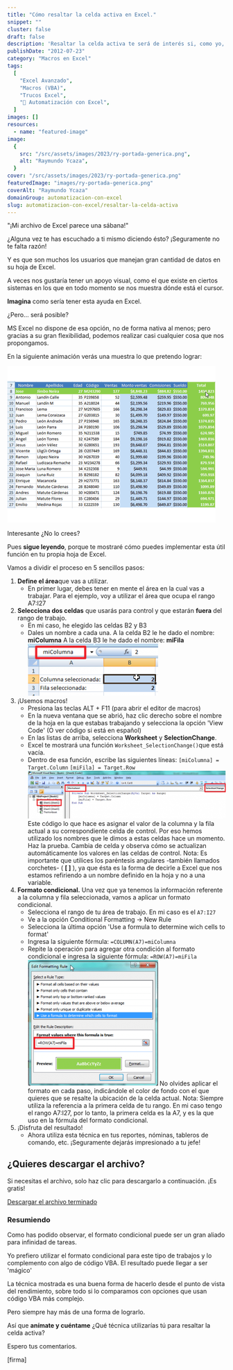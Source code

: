 ```yaml
---
title: "Cómo resaltar la celda activa en Excel."
snippet: ""
cluster: false
draft: false
description: 'Resaltar la celda activa te será de interés si, como yo, tienes de esos archivos que parecen una ""sábana"" y no quieres extraviarte entre todos esos datos.'
publishDate: "2012-07-23"
category: "Macros en Excel"
tags:
  [
    "Excel Avanzado",
    "Macros (VBA)",
    "Trucos Excel",
    "🤖 Automatización con Excel",
  ]
images: []
resources:
  - name: "featured-image"
image:
  {
    src: "/src/assets/images/2023/ry-portada-generica.png",
    alt: "Raymundo Ycaza",
  }
cover: "/src/assets/images/2023/ry-portada-generica.png"
featuredImage: "images/ry-portada-generica.png"
coverAlt: "Raymundo Ycaza"
domainGroup: automatizacion-con-excel
slug: automatizacion-con-excel/resaltar-la-celda-activa
---
```


"¡Mi archivo de Excel parece una sábana!"

¿Alguna vez te has escuchado a ti mismo diciendo ésto? ¡Seguramente no te falta razón!

Y es que son muchos los usuarios que manejan gran cantidad de datos en su hoja de Excel.

A veces nos gustaría tener un apoyo visual, como el que existe en ciertos sistemas en los que en todo momento se nos muestra dónde está el cursor.

**Imagina** como sería tener esta ayuda en Excel.

¿Pero... será posible?

MS Excel no dispone de esa opción, no de forma nativa al menos; pero gracias a su gran flexibilidad, podemos realizar casi cualquier cosa que nos propongamos.

En la siguiente animación verás una muestra lo que pretendo lograr:

![Cómo resaltar celda activa](/src/assets/images/2023/como-resaltar-celda-activa31.gif "Cómo resaltar celda activa")

Interesante ¿No lo crees?

Pues **sigue leyendo**, porque te mostraré cómo puedes implementar esta útil función en tu propia hoja de Excel.

Vamos a dividir el proceso en 5 sencillos pasos:

1. **Define el área**que vas a utilizar.
   - En primer lugar, debes tener en mente el área en la cual vas a trabajar. Para el ejemplo, voy a utilizar el área que ocupa el rango A7:I27
2. **Selecciona dos celdas** que usarás para control y que estarán **fuera** del rango de trabajo.
   - En mi caso, he elegido las celdas B2 y B3
   - Dales un nombre a cada una. A la celda B2 le he dado el nombre: **miColumna** A la celda B3 le he dado el nombre: **miFila**[![Dándole un nombre a las celdas de control](/src/assets/images/2023/Image-011-300x1201.png "Dándole un nombre a las celdas de control")](http://raymundoycaza.com/wp-content/uploads/Image-0111.png)
3. ¡Usemos macros!
   - Presiona las teclas ALT + F11 (para abrir el editor de macros)
   - En la nueva ventana que se abrió, haz clic derecho sobre el nombre de la hoja en la que estabas trabajando y selecciona la opción 'View Code' (O ver código si está en español)
   - En las listas de arriba, selecciona **Worksheet** y **SelectionChange**.
   - Excel te mostrará una función `Worksheet_SelectionChange()`que está vacía.
   - Dentro de esa función, escribe las siguientes líneas: `[miColumna] = Target.Column` `[miFila] = Target.Row` [![Creando macro](/src/assets/images/2023/creando-macro-resaltar-celda1-600x1441.png "Creando macro")](http://raymundoycaza.com/wp-content/uploads/creando-macro-resaltar-celda11.png)
     Este código lo que hace es asignar el valor de la columna y la fila actual a su correspondiente celda de control. Por eso hemos utilizado los nombres que le dimos a estas celdas hace un momento.
     Haz la prueba. Cambia de celda y observa cómo se actualizan automáticamente los valores en las celdas de control.
     Nota: Es importante que utilices los paréntesis angulares -también llamados corchetes- ( **\[ \]** ), ya que ésta es la forma de decirle a Excel que nos estamos refiriendo a un nombre definido en la hoja y no a una variable.
4. **Formato condicional.** Una vez que ya tenemos la información referente a la columna y fila seleccionada, vamos a aplicar un formato condicional.
   - Selecciona el rango de tu área de trabajo. En mi caso es el `A7:I27`
   - Ve a la opción Conditional Formatting -> New Rule
   - Selecciona la última opción 'Use a formula to determine wich cells to format'
   - Ingresa la siguiente fórmula: `=COLUMN(A7)=miColumna`
   - Repite la operación para agregar otra condición al formato condicional e ingresa la siguiente fórmula: `=ROW(A7)=miFila`
     [![Aplicar formato condicional](/src/assets/images/2023/resaltar-celda-formato-condicional-300x2901.png "Aplicar formato condicional")](http://raymundoycaza.com/wp-content/uploads/resaltar-celda-formato-condicional1.png)
     No olvides aplicar el formato en cada paso, indicándole el color de fondo con el que quieres que se resalte la ubicación de la celda actual.
     Nota: Siempre utiliza la referencia a la primera celda de tu rango. En mi caso tengo el rango A7:I27, por lo tanto, la primera celda es la A7, y es la que uso en la fórmula del formato condicional.
5. ¡Disfruta del resultado!
   - Ahora utiliza esta técnica en tus reportes, nóminas, tableros de comando, etc. ¡Seguramente dejarás impresionado a tu jefe!

## ¿Quieres descargar el archivo?

Si necesitas el archivo, solo haz clic para descargarlo a continuación. ¡Es gratis!

[Descargar el archivo terminado](http://raymundoycaza.com/wp-content/uploads/resaltar-celda-activa.xlsm)

### Resumiendo

Como has podido observar, el formato condicional puede ser un gran aliado para infinidad de tareas.

Yo prefiero utilizar el formato condicional para este tipo de trabajos y lo complemento con algo de código VBA. El resultado puede llegar a ser 'mágico'

La técnica mostrada es una buena forma de hacerlo desde el punto de vista del rendimiento, sobre todo si lo comparamos con opciones que usan código VBA más complejo.

Pero siempre hay más de una forma de lograrlo.

Así que **anímate y cuéntame** ¿Qué técnica utilizarías tú para resaltar la celda activa?

Espero tus comentarios.

\[firma\]
